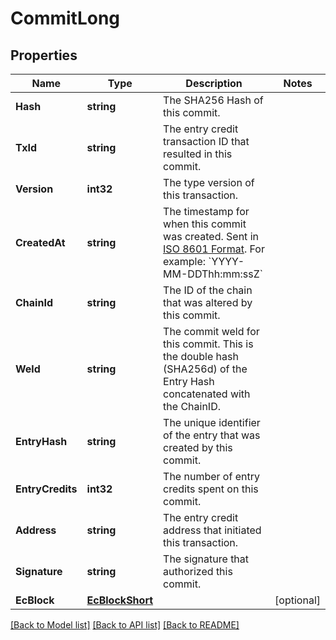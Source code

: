 # CommitLong

## Properties
Name | Type | Description | Notes
------------ | ------------- | ------------- | -------------
**Hash** | **string** | The SHA256 Hash of this commit. | 
**TxId** | **string** | The entry credit transaction ID that resulted in this commit. | 
**Version** | **int32** | The type version of this transaction. | 
**CreatedAt** | **string** | The timestamp for when this commit was created. Sent in [ISO 8601 Format](https://en.wikipedia.org/wiki/ISO_8601). For example: &#x60;YYYY-MM-DDThh:mm:ssZ&#x60; | 
**ChainId** | **string** | The ID of the chain that was altered by this commit. | 
**Weld** | **string** | The commit weld for this commit. This is the double hash (SHA256d) of the Entry Hash concatenated with the ChainID. | 
**EntryHash** | **string** | The unique identifier of the entry that was created by this commit. | 
**EntryCredits** | **int32** | The number of entry credits spent on this commit. | 
**Address** | **string** | The entry credit address that initiated this transaction. | 
**Signature** | **string** | The signature that authorized this commit. | 
**EcBlock** | [**EcBlockShort**](ECBlockShort.md) |  | [optional] 

[[Back to Model list]](../README.md#documentation-for-models) [[Back to API list]](../README.md#documentation-for-api-endpoints) [[Back to README]](../README.md)


